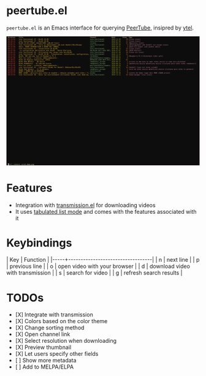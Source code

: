 # peertube.el
`peertube.el` is an Emacs interface for querying [PeerTube](https://joinpeertube.org), insipred by [ytel](https://github.com/gRastello/ytel).

![](./demo.png)

# Features
- Integration with [transmission.el](https://github.com/a13/transmission.el) for downloading videos
- It uses [tabulated list mode](https://www.gnu.org/software/emacs/manual/html_node/elisp/Tabulated-List-Mode.html) and comes with the features associated with it

# Keybindings
| Key | Function                         |
|-----+----------------------------------|
| n   | next line                        |
| p   | previous line                    |
| o   | open video with your browser     |
| d   | download video with transmission |
| s   | search for video                 |
| g   | refresh search results           |

# TODOs
- \[X\] Integrate with transmission
- \[X\] Colors based on the color theme
- \[X\] Change sorting method
- \[X\] Open channel link
- \[X\] Select resolution when downloading
- \[X\] Preview thumbnail
- \[X\] Let users specify other fields
- \[ \] Show more metadata
- \[ \] Add to MELPA/ELPA
